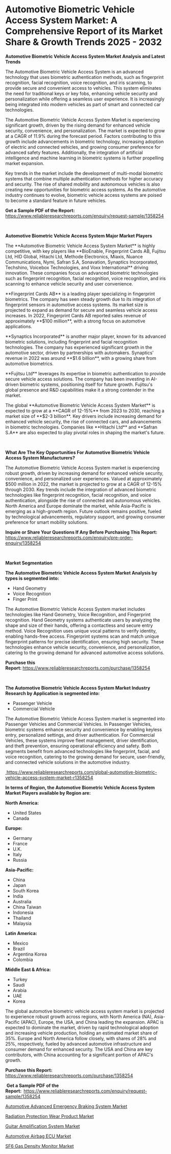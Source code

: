 <p><h1>Automotive Biometric Vehicle Access System Market: A Comprehensive Report of its Market Share & Growth Trends 2025 - 2032</h1></p><p><strong>Automotive Biometric Vehicle Access System Market Analysis and Latest Trends</strong></p>
<p><p>The Automotive Biometric Vehicle Access System is an advanced technology that uses biometric authentication methods, such as fingerprint recognition, facial recognition, voice recognition, and iris scanning, to provide secure and convenient access to vehicles. This system eliminates the need for traditional keys or key fobs, enhancing vehicle security and personalization while offering a seamless user experience. It is increasingly being integrated into modern vehicles as part of smart and connected car technologies.</p><p>The Automotive Biometric Vehicle Access System Market is experiencing significant growth, driven by the rising demand for enhanced vehicle security, convenience, and personalization. The market is expected to grow at a CAGR of 11.9% during the forecast period. Factors contributing to this growth include advancements in biometric technology, increasing adoption of electric and connected vehicles, and growing consumer preference for advanced safety features. Additionally, the integration of artificial intelligence and machine learning in biometric systems is further propelling market expansion.</p><p>Key trends in the market include the development of multi-modal biometric systems that combine multiple authentication methods for higher accuracy and security. The rise of shared mobility and autonomous vehicles is also creating new opportunities for biometric access systems. As the automotive industry continues to evolve, biometric vehicle access systems are poised to become a standard feature in future vehicles.</p></p>
<p><strong>Get a Sample PDF of the Report:&nbsp;</strong> <a href="https://www.reliableresearchreports.com/enquiry/request-sample/1358254?utm_campaign=11&utm_medium=2&utm_source=Github&utm_content=ia&utm_term=23012025&utm_id=automotive-biometric-vehicle-access-system">https://www.reliableresearchreports.com/enquiry/request-sample/1358254</a></p>
<p>&nbsp;</p>
<p><strong>Automotive Biometric Vehicle Access System Major Market Players</strong></p>
<p><p>The **Automotive Biometric Vehicle Access System Market** is highly competitive, with key players like **BioEnable, Fingerprint Cards AB, Fujitsu Ltd, HID Global, Hitachi Ltd, Methode Electronics, Miaxis, Nuance Communications, Nymi, Safran S.A, Sonavation, Synaptics Incorporated, Techshino, Voicebox Technologies, and Voxx International** driving innovation. These companies focus on advanced biometric technologies such as fingerprint recognition, facial recognition, voice recognition, and iris scanning to enhance vehicle security and user convenience.</p><p>**Fingerprint Cards AB** is a leading player specializing in fingerprint biometrics. The company has seen steady growth due to its integration of fingerprint sensors in automotive access systems. Its market size is projected to expand as demand for secure and seamless vehicle access increases. In 2022, Fingerprint Cards AB reported sales revenue of approximately **$100 million**, with a strong focus on automotive applications.</p><p>**Synaptics Incorporated** is another major player, known for its advanced biometric solutions, including fingerprint and facial recognition technologies. The company has experienced significant growth in the automotive sector, driven by partnerships with automakers. Synaptics' revenue in 2022 was around **$1.6 billion**, with a growing share from automotive biometrics.</p><p>**Fujitsu Ltd** leverages its expertise in biometric authentication to provide secure vehicle access solutions. The company has been investing in AI-driven biometric systems, positioning itself for future growth. Fujitsu's global presence and R&D capabilities make it a strong contender in the market.</p><p>The global **Automotive Biometric Vehicle Access System Market** is expected to grow at a **CAGR of 12-15%** from 2023 to 2030, reaching a market size of **$2-3 billion**. Key drivers include increasing demand for enhanced vehicle security, the rise of connected cars, and advancements in biometric technologies. Companies like **Hitachi Ltd** and **Safran S.A** are also expected to play pivotal roles in shaping the market's future.</p></p>
<p>&nbsp;</p>
<p><strong>What Are The Key Opportunities For Automotive Biometric Vehicle Access System Manufacturers?</strong></p>
<p><p>The Automotive Biometric Vehicle Access System market is experiencing robust growth, driven by increasing demand for enhanced vehicle security, convenience, and personalized user experiences. Valued at approximately $500 million in 2022, the market is projected to grow at a CAGR of 12-15% through 2030. Key trends include the integration of advanced biometric technologies like fingerprint recognition, facial recognition, and voice authentication, alongside the rise of connected and autonomous vehicles. North America and Europe dominate the market, while Asia-Pacific is emerging as a high-growth region. Future outlook remains positive, fueled by technological advancements, regulatory support, and growing consumer preference for smart mobility solutions.</p></p>
<p><strong>Inquire or Share Your Questions If Any Before Purchasing This Report:</strong> <a href="https://www.reliableresearchreports.com/enquiry/pre-order-enquiry/1358254?utm_campaign=11&utm_medium=2&utm_source=Github&utm_content=ia&utm_term=23012025&utm_id=automotive-biometric-vehicle-access-system">https://www.reliableresearchreports.com/enquiry/pre-order-enquiry/1358254</a></p>
<p>&nbsp;</p>
<p><strong>Market Segmentation</strong></p>
<p><strong>The Automotive Biometric Vehicle Access System Market Analysis by types is segmented into:</strong></p>
<p><ul><li>Hand Geometry</li><li>Voice Recognition</li><li>Finger Print</li></ul></p>
<p><p>The Automotive Biometric Vehicle Access System market includes technologies like Hand Geometry, Voice Recognition, and Fingerprint recognition. Hand Geometry systems authenticate users by analyzing the shape and size of their hands, offering a contactless and secure entry method. Voice Recognition uses unique vocal patterns to verify identity, enabling hands-free access. Fingerprint systems scan and match unique fingerprint patterns for precise identification, ensuring high security. These technologies enhance vehicle security, convenience, and personalization, catering to the growing demand for advanced automotive access solutions.</p></p>
<p><strong>Purchase this Report:&nbsp;</strong><a href="https://www.reliableresearchreports.com/purchase/1358254?utm_campaign=11&utm_medium=2&utm_source=Github&utm_content=ia&utm_term=23012025&utm_id=automotive-biometric-vehicle-access-system">https://www.reliableresearchreports.com/purchase/1358254</a></p>
<p>&nbsp;</p>
<p><strong>The Automotive Biometric Vehicle Access System Market Industry Research by Application is segmented into:</strong></p>
<p><ul><li>Passenger Vehicle</li><li>Commercial Vehicle</li></ul></p>
<p><p>The Automotive Biometric Vehicle Access System market is segmented into Passenger Vehicles and Commercial Vehicles. In Passenger Vehicles, biometric systems enhance security and convenience by enabling keyless entry, personalized settings, and driver authentication. For Commercial Vehicles, these systems improve fleet management, driver identification, and theft prevention, ensuring operational efficiency and safety. Both segments benefit from advanced technologies like fingerprint, facial, and voice recognition, catering to the growing demand for secure, user-friendly, and connected vehicle solutions in the automotive industry.</p></p>
<p><a href="https://www.reliableresearchreports.com/global-automotive-biometric-vehicle-access-system-market-r1358254?utm_campaign=11&utm_medium=2&utm_source=Github&utm_content=ia&utm_term=23012025&utm_id=automotive-biometric-vehicle-access-system">&nbsp;https://www.reliableresearchreports.com/global-automotive-biometric-vehicle-access-system-market-r1358254</a></p>
<p><strong>In terms of Region, the Automotive Biometric Vehicle Access System Market Players available by Region are:</strong></p>
<p>
    <p> <strong> North America: </strong>
        <ul>
            <li>United States</li>
            <li>Canada</li>
        </ul>
        </p> 
    <p> <strong> Europe: </strong>
        <ul>
            <li>Germany</li>
            <li>France</li>
            <li>U.K.</li>
            <li>Italy</li>
            <li>Russia</li>
        </ul>
        </p> 
    <p> <strong> Asia-Pacific: </strong>
        <ul>
            <li>China</li>
            <li>Japan</li>
            <li>South Korea</li>
            <li>India</li>
            <li>Australia</li>
            <li>China Taiwan</li>
            <li>Indonesia</li>
            <li>Thailand</li>
            <li>Malaysia</li>
        </ul>
        </p> 
    <p> <strong> Latin America: </strong>
        <ul>
            <li>Mexico</li>
            <li>Brazil</li>
            <li>Argentina Korea</li>
            <li>Colombia</li>
        </ul>
        </p> 
    <p> <strong> Middle East & Africa: </strong>
        <ul>
            <li>Turkey</li>
            <li>Saudi</li>
            <li>Arabia</li>
            <li>UAE</li>
            <li>Korea</li>
        </ul>
    </p>
    </p>
<p><p>The global automotive biometric vehicle access system market is projected to experience robust growth across regions, with North America (NA), Asia-Pacific (APAC), Europe, the USA, and China leading the expansion. APAC is expected to dominate the market, driven by rapid technological adoption and increasing vehicle production, holding an estimated market share of 35%. Europe and North America follow closely, with shares of 28% and 25%, respectively, fueled by advanced automotive infrastructure and consumer demand for enhanced security. The USA and China are key contributors, with China accounting for a significant portion of APAC's growth.</p></p>
<p><strong>Purchase this Report: </strong><a href="https://www.reliableresearchreports.com/purchase/1358254?utm_campaign=11&utm_medium=2&utm_source=Github&utm_content=ia&utm_term=23012025&utm_id=automotive-biometric-vehicle-access-system">https://www.reliableresearchreports.com/purchase/1358254</a></p>
<p>&nbsp;<strong>Get a Sample PDF of the Report:&nbsp;&nbsp;</strong><a href="https://www.reliableresearchreports.com/enquiry/request-sample/1358254?utm_campaign=11&utm_medium=2&utm_source=Github&utm_content=ia&utm_term=23012025&utm_id=automotive-biometric-vehicle-access-system">https://www.reliableresearchreports.com/enquiry/request-sample/1358254</a></p>
<p><strong></strong></p>
<p><p><a href="https://github.com/gukenneth26571/Market-Research-Report-List-1/blob/main/automotive-advanced-emergency-braking-system-market.md?utm_campaign=11&utm_medium=2&utm_source=Github&utm_content=ia&utm_term=23012025&utm_id=automotive-biometric-vehicle-access-system">Automotive Advanced Emergency Braking System Market</a></p><p><a href="https://www.linkedin.com/pulse/why-radiation-protection-wear-product-market-thriving-11-qflrc?utm_campaign=11&utm_medium=2&utm_source=Github&utm_content=ia&utm_term=23012025&utm_id=automotive-biometric-vehicle-access-system">Radiation Protection Wear Product Market</a></p><p><a href="https://www.linkedin.com/pulse/assessment-guitar-amplification-system-market-scope-markets-7flmc?utm_campaign=11&utm_medium=2&utm_source=Github&utm_content=ia&utm_term=23012025&utm_id=automotive-biometric-vehicle-access-system">Guitar Amplification System Market</a></p><p><a href="https://github.com/stillsfloria19981/Market-Research-Report-List-1/blob/main/automotive-airbag-ecu-market.md?utm_campaign=11&utm_medium=2&utm_source=Github&utm_content=ia&utm_term=23012025&utm_id=automotive-biometric-vehicle-access-system">Automotive Airbag ECU Market</a></p><p><a href="https://www.linkedin.com/pulse/in-depth-review-sf6-gas-density-monitor-market-size-segmentation-ayfof?utm_campaign=11&utm_medium=2&utm_source=Github&utm_content=ia&utm_term=23012025&utm_id=automotive-biometric-vehicle-access-system">SF6 Gas Density Monitor Market</a></p></p>